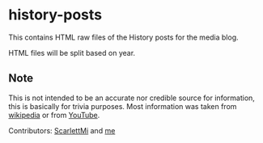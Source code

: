 # history-posts

This contains HTML raw files of the History posts for the media blog.

HTML files will be split based on year.

## Note

This is not intended to be an accurate nor credible source for information, this is basically for trivia purposes. Most information was taken from [wikipedia]() or from [YouTube]().

Contributors:
[ScarlettMi]() and [me]()

[wikipedia]: https://en.wikipedia.org
[YouTube]: https://www.youtube.com
[ScarlettMi]: http://intensedebate.com/ScarlettMi
[me]: http://intensedebate.com/people/OcamposMoon
